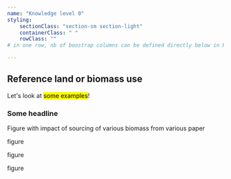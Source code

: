 ```yaml
---
name: "Knowledge level 0"
styling:
    sectionClass: "section-sm section-light"
    containerClass: " "
    rowClass: ""
# in one row, nb of boostrap columns can be defined directly below in HTML

---
```

<div class="col-md-4">

## Reference land or biomass use

Let's look at <mark>some examples</mark>!

</div>

<div class="col-md-8">

### Some headline

Figure with impact of sourcing of various biomass from various paper

figure

figure 

figure
</div>
